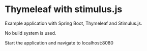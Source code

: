 # Thymeleaf with stimulus.js

Example application with Spring Boot, Thymeleaf and Stimulus.js.

No build system is used.

Start the application and navigate to localhost:8080